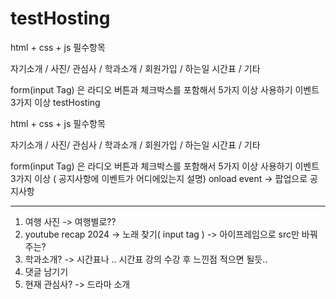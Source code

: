 # testHosting

html + css + js
필수항목

자기소개 / 사진/ 관심사 / 
학과소개 / 회원가입 / 하는일 
시간표 / 기타

form(input Tag) 은 라디오 버튼과 체크박스를 포함해서 5가지 이상 사용하기
이벤트 3가지 이상 testHosting

html + css + js
필수항목

자기소개 / 사진/ 관심사 / 
학과소개 / 회원가입 / 하는일 
시간표 / 기타

form(input Tag) 은 라디오 버튼과 체크박스를 포함해서 5가지 이상 사용하기
이벤트 3가지 이상 ( 공지사항에 이벤트가 어디에있는지 설명)
onload event -> 팝업으로 공지사항

-----------------------------------------------------------------------------------
1. 여행 사진 -> 여행별로??
2. youtube recap 2024 -> 노래 찾기( input tag ) -> 아이프레임으로 src만 바꿔주는?
3. 학과소개? -> 시간표나 .. 시간표 강의 수강 후 느낀점 적으면 될듯..
4. 댓글 남기기
5. 현재 관심사? -> 드라마 소개
